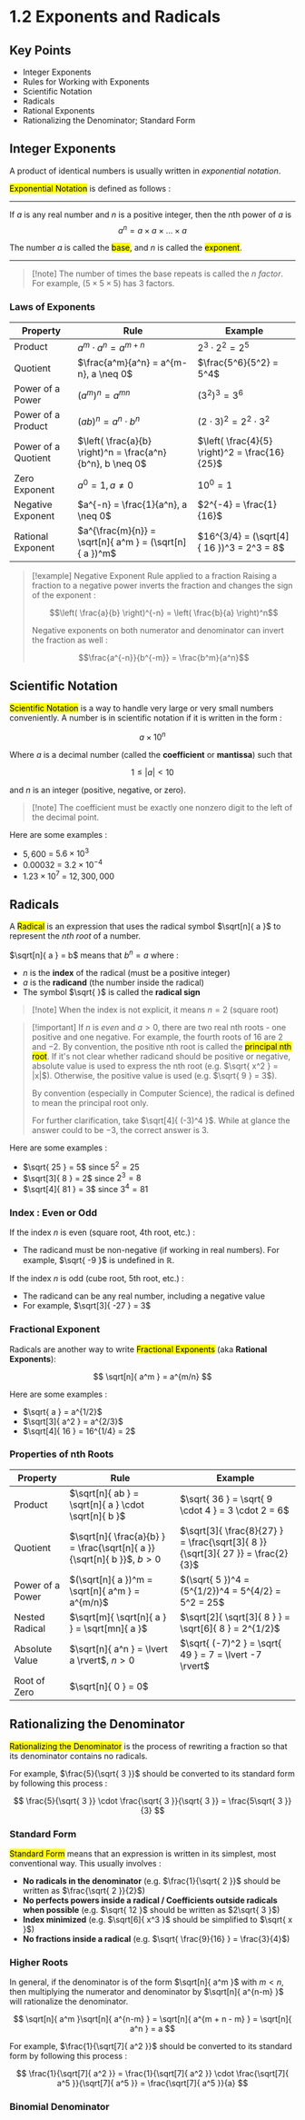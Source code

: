 # 1.2 Exponents and Radicals

## Key Points

- Integer Exponents
- Rules for Working with Exponents
- Scientific Notation
- Radicals
- Rational Exponents
- Rationalizing the Denominator; Standard Form

## Integer Exponents

A product of identical numbers is usually written in *exponential notation*.

<mark class="hltr-trippy">Exponential Notation</mark> is defined as follows :

---

If $a$ is any real number and $n$ is a positive integer, then the $n$th power of $a$ is
$$
a^n = a \times a \times \dots \times a
$$

The number $a$ is called the <mark class="hltr-trippy">base</mark>, and $n$ is called the <mark class="hltr-trippy">exponent</mark>.

---

> [!note] The number of times the base repeats is called the $n$ *factor*.
> For example, $(5 \times 5 \times 5)$ has 3 factors.


### Laws of Exponents

| Property            | Rule                                                       | Example                                        |
| ------------------- | ---------------------------------------------------------- | ---------------------------------------------- |
| Product             | $a^m \cdot a^n = a^{m+n}$                                  | $2^3 \cdot 2^2 = 2^5$                          |
| Quotient            | $\frac{a^m}{a^n} = a^{m-n}, a \neq 0$                      | $\frac{5^6}{5^2} = 5^4$                        |
| Power of a Power    | $(a^m)^n = a^{mn}$                                         | $(3^2)^3 = 3^6$                                |
| Power of a Product  | $(ab)^n = a^n \cdot b^n$                                   | $(2 \cdot 3)^2 = 2^2 \cdot 3^2$                |
| Power of a Quotient | $\left( \frac{a}{b} \right)^n = \frac{a^n}{b^n}, b \neq 0$ | $\left( \frac{4}{5} \right)^2 = \frac{16}{25}$ |
| Zero Exponent       | $a^0 = 1, a \neq 0$                                        | $10^0 = 1$                                     |
| Negative Exponent   | $a^{-n} = \frac{1}{a^n}, a \neq 0$                         | $2^{-4} = \frac{1}{16}$                        |
| Rational Exponent   | $a^{\frac{m}{n}} = \sqrt[n]{ a^m } = (\sqrt[n]{ a })^m$    | $16^{3/4} = (\sqrt[4]{ 16 })^3 = 2^3 = 8$      |

> [!example] Negative Exponent Rule applied to a fraction
> Raising a fraction to a negative power inverts the fraction and changes the sign of the exponent :
> 
> $$\left( \frac{a}{b} \right)^{-n} = \left( \frac{b}{a} \right)^n$$
> 
> Negative exponents on both numerator and denominator can invert the fraction as well :
> 
> $$\frac{a^{-n}}{b^{-m}} = \frac{b^m}{a^n}$$


## Scientific Notation

<mark class="hltr-trippy">Scientific Notation</mark> is a way to handle very large or very small numbers conveniently. A number is in scientific notation if it is written in the form :

$$
a \times 10^n
$$

Where $a$ is a decimal number (called the **coefficient** or **mantissa**) such that

$$
1 \leq |a| < 10
$$

and $n$ is an integer (positive, negative, or zero).

> [!note] The coefficient must be exactly one nonzero digit to the left of the decimal point.

Here are some examples :
- $5,600$ = $5.6 \times 10^3$
- $0.00032$ = $3.2 \times 10^{-4}$
- $1.23 \times 10^7$ = $12,300,000$


## Radicals

A <mark class="hltr-trippy">Radical</mark> is an expression that uses the radical symbol $\sqrt[n]{ a }$ to represent the *nth root* of a number.

$\sqrt[n]{ a } = b$  means that   $b^n = a$  where :
- $n$ is the **index** of the radical (must be a positive integer)
- $a$ is the **radicand** (the number inside the radical)
- The symbol $\sqrt{  }$ is called the **radical sign**

> [!note] When the index is not explicit, it means $n = 2$  (square root)

> [!important] If $n$ is *even* and $a>0$, there are two real nth roots - one positive and one negative. For example, the fourth roots of $16$ are $2$ and $-2$.
> By convention, the positive nth root is called the <mark class="hltr-trippy">principal nth root</mark>. If it's not clear whether radicand should be positive or negative, absolute value is used to express the nth root (e.g. $\sqrt{ x^2 } = |x|$). Otherwise, the positive value is used (e.g. $\sqrt{ 9 } = 3$).
> 
> By convention (especially in Computer Science), the radical is defined to mean the principal root only.
> 
> For further clarification, take $\sqrt[4]{ (-3)^4 }$. While at glance the answer could to be $-3$, the correct answer is $3$.

Here are some examples :
- $\sqrt{ 25 } = 5$  since  $5^2 = 25$
- $\sqrt[3]{ 8 } = 2$  since $2^3 = 8$
- $\sqrt[4]{ 81 } = 3$  since  $3^4 = 81$


### Index : Even or Odd

If the index $n$ is even (square root, 4th root, etc.) :
- The radicand must be non-negative (if working in real numbers). For example, $\sqrt{ -9 }$  is undefined in $\mathbb{R}$.

If the index $n$ is odd (cube root, 5th root, etc.) :
- The radicand can be any real number, including a negative value
- For example, $\sqrt[3]{ -27 } = 3$


### Fractional Exponent

Radicals are another way to write <mark class="hltr-trippy">Fractional Exponents</mark>  (aka **Rational Exponents**):

$$
\sqrt[n]{ a^m } = a^{m/n}
$$

Here are some examples :
- $\sqrt{ a } = a^{1/2}$
- $\sqrt[3]{ a^2 } = a^{2/3}$
- $\sqrt[4]{ 16 } = 16^{1/4} = 2$

### Properties of nth Roots

| Property         | Rule                                                                     | Example                                                                         |
| ---------------- | ------------------------------------------------------------------------ | ------------------------------------------------------------------------------- |
| Product          | $\sqrt[n]{ ab } = \sqrt[n]{ a } \cdot \sqrt[n]{ b }$                     | $\sqrt{ 36 } = \sqrt{ 9 \cdot 4 } = 3 \cdot 2 = 6$                              |
| Quotient         | $\sqrt[n]{ \frac{a}{b} } = \frac{\sqrt[n]{ a }}{\sqrt[n]{ b }}$, $b > 0$ | $\sqrt[3]{ \frac{8}{27} } = \frac{\sqrt[3]{ 8 }}{\sqrt[3]{ 27 }} = \frac{2}{3}$ |
| Power of a Power | $(\sqrt[n]{ a })^m = \sqrt[n]{ a^m } = a^{m/n}$                          | $(\sqrt{ 5 })^4 = (5^{1/2})^4 = 5^{4/2} = 5^2 = 25$                             |
| Nested Radical   | $\sqrt[m]{ \sqrt[n]{ a } } = \sqrt[mn]{ a }$                             | $\sqrt[2]{ \sqrt[3]{ 8 } } = \sqrt[6]{ 8 } = 2^{1/2}$                           |
| Absolute Value   | $\sqrt[n]{ a^n } = \lvert a \rvert$, $n > 0$                             | $\sqrt{ (-7)^2 } = \sqrt{ 49 } = 7 = \lvert -7 \rvert$                          |
| Root of Zero     | $\sqrt[n]{ 0 } = 0$                                                      |                                                                                 |

## Rationalizing the Denominator

<mark class="hltr-trippy">Rationalizing the Denominator</mark> is the process of rewriting a fraction so that its denominator contains no radicals.

For example, $\frac{5}{\sqrt{ 3 }}$ should be converted to its standard form by following this process :

$$
\frac{5}{\sqrt{ 3 }} \cdot \frac{\sqrt{ 3 }}{\sqrt{ 3 }} = \frac{5\sqrt{ 3 }}{3}
$$

### Standard Form

<mark class="hltr-trippy">Standard Form</mark> means that an expression is written in its simplest, most conventional way. This usually involves :
- **No radicals in the denominator** (e.g. $\frac{1}{\sqrt{ 2 }}$ should be written as $\frac{\sqrt{ 2 }}{2}$)
- **No perfects powers inside a radical / Coefficients outside radicals when possible** (e.g. $\sqrt{ 12 }$ should be written as $2\sqrt{ 3 }$)
- **Index minimized** (e.g. $\sqrt[6]{ x^3 }$ should be simplified to $\sqrt{ x }$)
- **No fractions inside a radical** (e.g. $\sqrt{ \frac{9}{16} } = \frac{3}{4}$)


### Higher Roots

In general, if the denominator is of the form $\sqrt[n]{ a^m }$ with $m < n$, then multiplying the numerator and denominator by $\sqrt[n]{ a^{n-m} }$ will rationalize the denominator.

$$
\sqrt[n]{ a^m }\sqrt[n]{ a^{n-m} } = \sqrt[n]{ a^{m + n - m} } = \sqrt[n]{ a^n } = a
$$

For example, $\frac{1}{\sqrt[7]{ a^2 }}$ should be converted to its standard form by following this process :

$$
\frac{1}{\sqrt[7]{ a^2 }} = \frac{1}{\sqrt[7]{ a^2 }} \cdot \frac{\sqrt[7]{ a^5 }}{\sqrt[7]{ a^5 }} = \frac{\sqrt[7]{ a^5 }}{a}
$$


### Binomial Denominator

